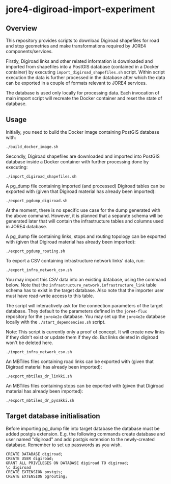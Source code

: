 # jore4-digiroad-import-experiment

## Overview

This repository provides scripts to download Digiroad shapefiles for road and
stop geometries and make transformations required by JORE4 components/services.

Firstly, Digiroad links and other related information is downloaded and imported
from shapefiles into a PostGIS database (contained in a Docker container) by
executing `import_digiroad_shapefiles.sh` script. Within script execution the
data is further processed in the database after which the data can be exported
in a couple of formats relevant to JORE4 services.

The database is used only locally for processing data. Each invocation of main
import script will recreate the Docker container and reset the state of
database.

## Usage

Initially, you need to build the Docker image containing PostGIS database with:

```
./build_docker_image.sh
```

Secondly, Digiroad shapefiles are downloaded and imported into PostGIS database
inside a Docker container with further processing done by executing:

```
./import_digiroad_shapefiles.sh
```

A pg_dump file containing imported (and processed) Digiroad tables can be
exported with (given that Digiroad material has already been imported):

```
./export_pgdump_digiroad.sh
```

At the moment, there is no specific use case for the dump generated with the
above command. However, it is planned that a separate schema will be generated
later that will contain the infrastructure tables and columns used in JORE4
database.

A pg_dump file containing links, stops and routing topology can be exported with
(given that Digiroad material has already been imported):

```
./export_pgdump_routing.sh
```

To export a CSV containing intrastructure network links' data, run:

```
./export_infra_network_csv.sh
```

You may import this CSV data into an existing database, using the command below.
Note that the `infrastructure_network.infrastructure_link` table schema has to
exist in the target database. Also note that the importer user must have
read-write access to this table.

The script will interactively ask for the connection parameters of the target
database. They default to the parameters defined in the `jore4-flux` repository
for the `jore4e2e` database. You may set up the `jore4e2e` database locally with
the `./start_dependencies.sh` script.

Note: This script is currently only a proof of concept. It will create new links
if they didn't exist or update them if they do. But links deleted in digiroad
won't be deleted here.

```
./import_infra_network_csv.sh
```

An MBTiles files containing road links can be exported with (given that Digiroad
material has already been imported):

```
./export_mbtiles_dr_linkki.sh
```

An MBTiles files containing stops can be exported with (given that Digiroad
material has already been imported):

```
./export_mbtiles_dr_pysakki.sh
```

## Target database initialisation

Before importing pg_dump file into target database the database must be added
postgis extension. E.g. the following commands create database and user named
"digiroad" and add postgis extension to the newly-created database. Remember to
set up passwords as you wish.

```
CREATE DATABASE digiroad;
CREATE USER digiroad;
GRANT ALL PRIVILEGES ON DATABASE digiroad TO digiroad;
\c digiroad
CREATE EXTENSION postgis;
CREATE EXTENSION pgrouting;
```
